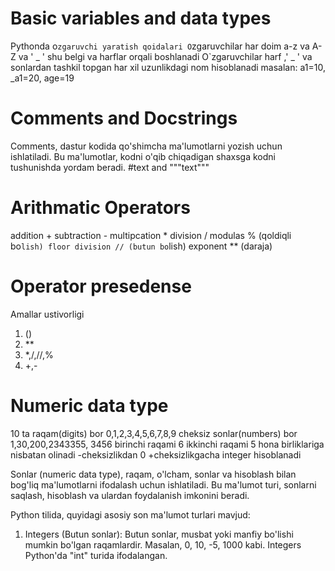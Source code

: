 # Basic variables and data types
Pythonda o`zgaruvchi yaratish qoidalari
O`zgaruvchilar har doim a-z va A-Z va ' _ ' shu belgi va harflar  orqali boshlanadi
O`zgaruvchilar harf ,' _ ' va sonlardan tashkil topgan har xil uzunlikdagi nom hisoblanadi
masalan: a1=10, _a1=20, age=19
# Comments and Docstrings
Comments, dastur kodida qo'shimcha ma'lumotlarni yozish uchun ishlatiladi. Bu ma'lumotlar, kodni o'qib chiqadigan shaxsga kodni tushunishda yordam beradi. 
#text  and  """text"""



# Arithmatic Operators
addition +
subtraction -
multipcation *
division /
modulas % (qoldiqli bo`lish)
floor division // (butun bo`lish)
exponent **  (daraja)


# Operator presedense

Amallar ustivorligi
1. ()
2. **
3. *,/,//,%
4. +,- 
    
# Numeric data type

10 ta raqam(digits) bor 0,1,2,3,4,5,6,7,8,9
cheksiz sonlar(numbers) bor 1,30,200,2343355,
3456 
birinchi raqami 6 
ikkinchi raqami 5
hona birliklariga nisbatan olinadi
-cheksizlikdan 0 +cheksizlikgacha integer hisoblanadi

Sonlar (numeric data type), raqam, o'lcham, sonlar va hisoblash bilan bog'liq ma'lumotlarni ifodalash uchun ishlatiladi. Bu ma'lumot turi, sonlarni saqlash, hisoblash va ulardan foydalanish imkonini beradi.

Python tilida, quyidagi asosiy son ma'lumot turlari mavjud:

1. Integers (Butun sonlar): Butun sonlar, musbat yoki manfiy bo'lishi mumkin bo'lgan raqamlardir. Masalan, 0, 10, -5, 1000 kabi. Integers Python'da "int" turida ifodalangan.
